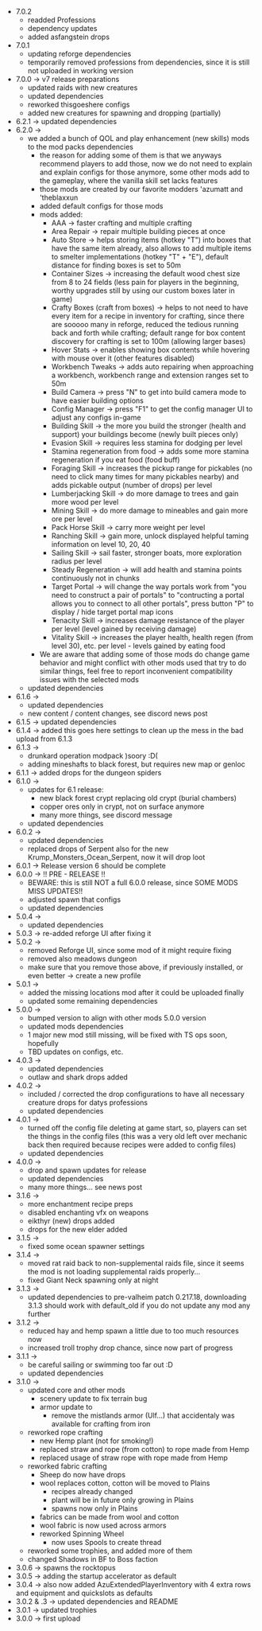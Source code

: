 * 7.0.2
    * readded Professions
    * dependency updates
    * added asfangstein drops
* 7.0.1
    * updating reforge dependencies
    * temporarily removed professions from dependencies, since it is still not uploaded in working version
* 7.0.0 -> v7 release preparations
    * updated raids with new creatures
    * updated dependencies
    * reworked thisgoeshere configs
    * added new creatures for spawning and dropping (partially)
* 6.2.1 -> updated dependencies
* 6.2.0 ->
    * we added a bunch of QOL and play enhancement (new skills) mods to the mod packs dependencies
        * the reason for adding some of them is that we anyways recommend players to add those, now we do not need to explain and explain configs for those anymore, some other mods add to the gameplay, where the vanilla skill set lacks features
        * those mods are created by our favorite modders 'azumatt and 'theblaxxun 
        * added default configs for those mods
        * mods added:
            * AAA -> faster crafting and multiple crafting
            * Area Repair -> repair multiple building pieces at once
            * Auto Store -> helps storing items (hotkey "T") into boxes that have the same item already, also allows to add multiple items to smelter implementations (hotkey "T" + "E"), default distance for finding boxes is set to 50m
            * Container Sizes -> increasing the default wood chest size from 8 to 24 fields (less pain for players in the beginning, worthy upgrades still by using our custom boxes later in game)
            * Crafty Boxes (craft from boxes) -> helps to not need to have every item for a recipe in inventory for crafting, since there are sooooo many in reforge, reduced the tedious running back and forth while crafting; default range for box content discovery for crafting is set to 100m (allowing larger bases)
            * Hover Stats -> enables showing box contents while hovering with mouse over it (other features disabled)
            * Workbench Tweaks -> adds auto repairing when approaching a workbench, workbench range and extension ranges set to 50m
            * Build Camera -> press "N" to get into build camera mode to have easier building options
            * Config Manager -> press "F1" to get the config manager UI to adjust any configs in-game
            * Building Skill -> the more you build the stronger (health and support) your buildings become (newly built pieces only)
            * Evasion Skill -> requires less stamina for dodging per level
            * Stamina regeneration from food -> adds some more stamina regeneration if you eat food (food buff)
            * Foraging Skill -> increases the pickup range for pickables (no need to click many times for many pickables nearby) and adds pickable output (number of drops) per level
            * Lumberjacking Skill -> do more damage to trees and gain more wood per level
            * Mining Skill -> do more damage to mineables and gain more ore per level
            * Pack Horse Skill -> carry more weight per level
            * Ranching Skill -> gain more, unlock displayed helpful taming information on level 10, 20, 40
            * Sailing Skill -> sail faster, stronger boats, more exploration radius per level
            * Steady Regeneration -> will add health and stamina points continuously not in chunks
            * Target Portal -> will change the way portals work from "you need to construct a pair of portals" to "contructing a portal allows you to connect to all other portals", press button "P" to display / hide target portal map icons
            * Tenacity Skill -> increases damage resistance of the player per level (level gained by receiving damage)
            * Vitality Skill -> increases the player health, health regen (from level 30), etc. per level - levels gained by eating food
        * We are aware that adding some of those mods do change game behavior and might conflict with other mods used that try to do similar things, feel free to report inconvenient compatibility issues with the selected mods
    * updated dependencies
* 6.1.6 -> 
    * updated dependencies
    * new content / content changes, see discord news post
* 6.1.5 -> updated dependencies
* 6.1.4 -> added this goes here settings to clean up the mess in the bad upload from 6.1.3
* 6.1.3 ->
    * drunkard operation modpack )soory :D(
    * adding mineshafts to black forest, but requires new map or genloc
* 6.1.1 -> added drops for the dungeon spiders
* 6.1.0 ->
    * updates for 6.1 release:
        * new black forest crypt replacing old crypt (burial chambers)
        * copper ores only in crypt, not on surface anymore
        * many more things, see discord message
    * updated dependencies
* 6.0.2 ->
    * updated dependencies
    * replaced drops of Serpent also for the new Krump_Monsters_Ocean_Serpent, now it will drop loot
* 6.0.1 -> Release version 6 should be complete
* 6.0.0 -> !! PRE - RELEASE !!
    * BEWARE: this is still NOT a full 6.0.0 release, since SOME MODS MISS UPDATES!!
    * adjusted spawn that configs
    * updated dependencies
* 5.0.4 ->
    * updated dependencies
* 5.0.3 -> re-added reforge UI after fixing it
* 5.0.2 ->
    * removed Reforge UI, since some mod of it might require fixing
    * removed also meadows dungeon
    * make sure that you remove those above, if previously installed, or even better -> create a new profile
* 5.0.1 ->
    * added the missing locations mod after it could be uploaded finally
    * updated some remaining dependencies
* 5.0.0 ->
    * bumped version to align with other mods 5.0.0 version
    * updated mods dependencies
    * 1 major new mod still missing, will be fixed with TS ops soon, hopefully
    * TBD updates on configs, etc.
* 4.0.3 ->
    * updated dependencies
    * outlaw and shark drops added
* 4.0.2 ->
    * included / corrected the drop configurations to have all necessary creature drops for datys professions
    * updated dependencies
* 4.0.1 -> 
    * turned off the config file deleting at game start, so, players can set the things in the config files (this was a very old left over mechanic back then required because recipes were added to config files)
    * updated dependencies
* 4.0.0 ->
    * drop and spawn updates for release
    * updated dependencies
    * many more things... see news post
* 3.1.6 ->
    * more enchantment recipe preps
    * disabled enchanting vfx on weapons
    * eikthyr (new) drops added
    * drops for the new elder added
* 3.1.5 ->
    * fixed some ocean spawner settings
* 3.1.4 ->
    * moved rat raid back to non-supplemental raids file, since it seems the mod is not loading supplemental raids properly...
    * fixed Giant Neck spawning only at night
* 3.1.3 ->
    * updated dependencies to pre-valheim patch 0.217.18, downloading 3.1.3 should work with default_old if you do not update any mod any further
* 3.1.2 ->
    * reduced hay and hemp spawn a little due to too much resources now
    * increased troll trophy drop chance, since now part of progress
* 3.1.1 -> 
    * be careful sailing or swimming too far out :D
    * updated dependencies
* 3.1.0 -> 
    * updated core and other mods
        * scenery update to fix terrain bug
        * armor update to 
            * remove the mistlands armor (Ulf...) that accidentaly was available for crafting from iron
    * reworked rope crafting
        * new Hemp plant (not for smoking!)
        * replaced straw and rope (from cotton) to rope made from Hemp
        * replaced usage of straw rope with rope made from Hemp
    * reworked fabric crafting
        * Sheep do now have drops
        * wool replaces cotton, cotton will be moved to Plains
            * recipes already changed
            * plant will be in future only growing in Plains
            * spawns now only in Plains
        * fabrics can be made from wool and cotton
        * wool fabric is now used across armors
        * reworked Spinning Wheel
            * now uses Spools to create thread
    * reworked some trophies, and added more of them
    * changed Shadows in BF to Boss faction
* 3.0.6 -> spawns the rocktopus
* 3.0.5 -> adding the startup accelerator as default
* 3.0.4 -> also now added AzuExtendedPlayerInventory with 4 extra rows and equipment and quickslots as defaults
* 3.0.2 & .3 -> updated dependencies and README
* 3.0.1 -> updated trophies
* 3.0.0 -> first upload
